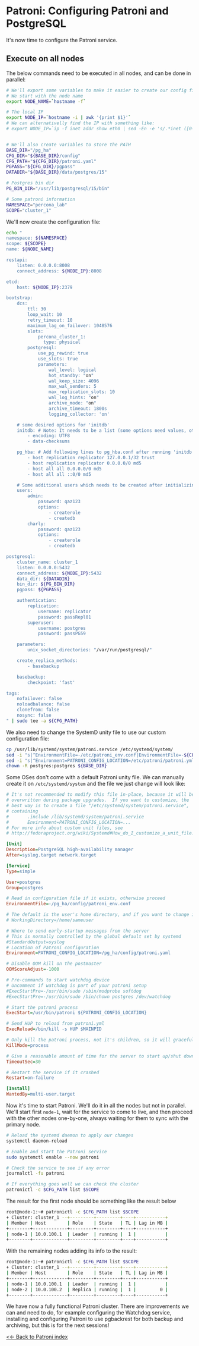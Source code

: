 # Patroni: Configuring Patroni and PostgreSQL

It's now time to configure the Patroni service.

## Execute on all nodes

The below commands need to be executed in all nodes, and can be done in parallel:

```bash 
# We'll export some variables to make it easier to create our config file
# We start with the node name
export NODE_NAME=`hostname -f`

# The local IP
export NODE_IP=`hostname -i | awk '{print $1}'`
# We can alternativelly find the IP with something like:
# export NODE_IP=`ip -f inet addr show eth0 | sed -En -e 's/.*inet ([0-9.]+).*/\1/p'`


# We'll also create variables to store the PATH
BASE_DIR="/pg_ha"
CFG_DIR="${BASE_DIR}/config"
CFG_PATH="${CFG_DIR}/patroni.yaml"
PGPASS="${CFG_DIR}/pgpass"
DATADIR="${BASE_DIR}/data/postgres/15"

# Postgres bin dir
PG_BIN_DIR="/usr/lib/postgresql/15/bin"

# Some patroni information
NAMESPACE="percona_lab"
SCOPE="cluster_1"

```

We'll now create the configuration file:

```bash
echo "
namespace: ${NAMESPACE}
scope: ${SCOPE}
name: ${NODE_NAME}

restapi:
    listen: 0.0.0.0:8008
    connect_address: ${NODE_IP}:8008

etcd:
    host: ${NODE_IP}:2379

bootstrap:
    dcs:
        ttl: 30
        loop_wait: 10
        retry_timeout: 10
        maximum_lag_on_failover: 1048576
        slots:
            percona_cluster_1:
              type: physical
        postgresql:
            use_pg_rewind: true
            use_slots: true
            parameters:
                wal_level: logical
                hot_standby: "on"
                wal_keep_size: 4096
                max_wal_senders: 5
                max_replication_slots: 10
                wal_log_hints: "on"
                archive_mode: "on"
                archive_timeout: 1800s
                logging_collector: 'on'

    # some desired options for 'initdb'
    initdb: # Note: It needs to be a list (some options need values, others are switches)
        - encoding: UTF8
        - data-checksums

    pg_hba: # Add following lines to pg_hba.conf after running 'initdb'
        - host replication replicator 127.0.0.1/32 trust
        - host replication replicator 0.0.0.0/0 md5
        - host all all 0.0.0.0/0 md5
        - host all all ::0/0 md5

    # Some additional users which needs to be created after initializing new cluster
    users:
        admin:
            password: qaz123
            options:
                - createrole
                - createdb
        charly:
            password: qaz123
            options:
                - createrole
                - createdb

postgresql:
    cluster_name: cluster_1
    listen: 0.0.0.0:5432
    connect_address: ${NODE_IP}:5432
    data_dir: ${DATADIR}
    bin_dir: ${PG_BIN_DIR}
    pgpass: ${PGPASS}

    authentication:
        replication:
            username: replicator
            password: passRepl01
        superuser:
            username: postgres
            password: passPG59

    parameters:
        unix_socket_directories: "/var/run/postgresql/"

    create_replica_methods:
        - basebackup

    basebackup:
        checkpoint: 'fast'

tags:
    nofailover: false
    noloadbalance: false
    clonefrom: false
    nosync: false
" | sudo tee -a ${CFG_PATH}

```

We also need to change the SystemD unity file to use our custom configuration file:

```bash
cp /usr/lib/systemd/system/patroni.service /etc/systemd/system/
sed -i "s|^EnvironmentFile=-/etc/patroni_env.conf|EnvironmentFile=-${CFG_DIR}/patroni_env.conf|g" /etc/systemd/system/patroni.service
sed -i "s|^Environment=PATRONI_CONFIG_LOCATION=/etc/patroni/patroni.yml|Environment=PATRONI_CONFIG_LOCATION=${CFG_PATH}|g" /etc/systemd/system/patroni.service
chown -R postgres:postgres ${BASE_DIR}
```

Some OSes don't come with a default Patroni unity file. We can manually create it on `/etc/systemd/system` and the file we just change will look like:

```ini
# It's not recommended to modify this file in-place, because it will be
# overwritten during package upgrades.  If you want to customize, the
# best way is to create a file "/etc/systemd/system/patroni.service",
# containing
#       .include /lib/systemd/system/patroni.service
#       Environment=PATRONI_CONFIG_LOCATION=...
# For more info about custom unit files, see
# http://fedoraproject.org/wiki/Systemd#How_do_I_customize_a_unit_file.2F_add_a_custom_unit_file.3F

[Unit]
Description=PostgreSQL high-availability manager
After=syslog.target network.target

[Service]
Type=simple

User=postgres
Group=postgres

# Read in configuration file if it exists, otherwise proceed
EnvironmentFile=-/pg_ha/config/patroni_env.conf

# The default is the user's home directory, and if you want to change it, you must provide an absolute path.
# WorkingDirectory=/home/sameuser

# Where to send early-startup messages from the server
# This is normally controlled by the global default set by systemd
#StandardOutput=syslog
# Location of Patroni configuration
Environment=PATRONI_CONFIG_LOCATION=/pg_ha/config/patroni.yaml

# Disable OOM kill on the postmaster
OOMScoreAdjust=-1000

# Pre-commands to start watchdog device
# Uncomment if watchdog is part of your patroni setup
#ExecStartPre=-/usr/bin/sudo /sbin/modprobe softdog
#ExecStartPre=-/usr/bin/sudo /bin/chown postgres /dev/watchdog

# Start the patroni process
ExecStart=/usr/bin/patroni ${PATRONI_CONFIG_LOCATION}

# Send HUP to reload from patroni.yml
ExecReload=/bin/kill -s HUP $MAINPID

# Only kill the patroni process, not it's children, so it will gracefully stop postgres
KillMode=process

# Give a reasonable amount of time for the server to start up/shut down
TimeoutSec=30

# Restart the service if it crashed
Restart=on-failure

[Install]
WantedBy=multi-user.target

```

Now it's time to start Patroni. We'll do it in all the nodes but not in parallel. We'll start first `node-1`, wait for the service to come to live, and then proceed with the other nodes one-by-one, always waiting for them to sync with the primary node.

```bash
# Reload the systemd daemon to apply our changes
systemctl daemon-reload

# Enable and start the Patroni service
sudo systemctl enable --now patroni

# Check the service to see if any error
journalctl -fu patroni

# If everything goes well we can check the cluster
patronictl -c $CFG_PATH list $SCOPE

```

The result for the first node should be something like the result below

```bash
root@node-1:~# patronictl -c $CFG_PATH list $SCOPE
+ Cluster: cluster_1 --+---------+---------+----+-----------+
| Member | Host        | Role    | State   | TL | Lag in MB |
+--------+-------------+---------+---------+----+-----------+
| node-1 | 10.0.100.1  | Leader  | running |  1 |           |
+--------+-------------+---------+---------+----+-----------+

```

With the remaining nodes adding its info to the result:

```bash
root@node-1:~# patronictl -c $CFG_PATH list $SCOPE
+ Cluster: cluster_1 --+---------+---------+----+-----------+
| Member | Host        | Role    | State   | TL | Lag in MB |
+--------+-------------+---------+---------+----+-----------+
| node-1 | 10.0.100.1  | Leader  | running |  1 |           |
| node-2 | 10.0.100.2  | Replica | running |  1 |         0 |
+--------+-------------+---------+---------+----+-----------+

```

We have now a fully functional Patroni cluster. There are improvements we can and need to do, for example configuring the Watchdog service, installing and configuring Patroni to use pgbackrest for both backup and archiving, but this is for the next sessions!

[<<- Back to Patroni index](/patroni)
